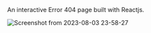 An interactive Error 404 page built with Reactjs.

![Screenshot from 2023-08-03 23-58-27](https://github.com/sefeoluwa/error-404/assets/104764597/7ce3893f-28d1-439e-8b11-ea20a66415b2)
